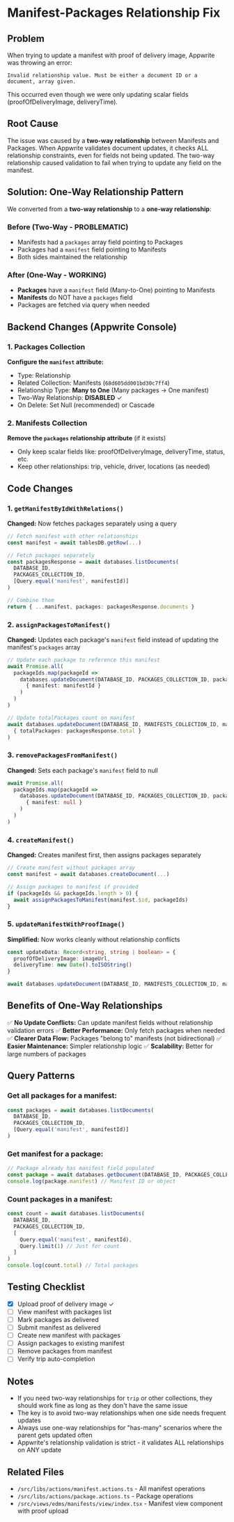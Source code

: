 # Manifest-Packages Relationship Fix

## Problem
When trying to update a manifest with proof of delivery image, Appwrite was throwing an error:
```
Invalid relationship value. Must be either a document ID or a document, array given.
```

This occurred even though we were only updating scalar fields (proofOfDeliveryImage, deliveryTime).

## Root Cause
The issue was caused by a **two-way relationship** between Manifests and Packages. When Appwrite validates document updates, it checks ALL relationship constraints, even for fields not being updated. The two-way relationship caused validation to fail when trying to update any field on the manifest.

## Solution: One-Way Relationship Pattern

We converted from a **two-way relationship** to a **one-way relationship**:

### Before (Two-Way - PROBLEMATIC)
- Manifests had a `packages` array field pointing to Packages
- Packages had a `manifest` field pointing to Manifests
- Both sides maintained the relationship

### After (One-Way - WORKING)
- **Packages** have a `manifest` field (Many-to-One) pointing to Manifests
- **Manifests** do NOT have a `packages` field
- Packages are fetched via query when needed

## Backend Changes (Appwrite Console)

### 1. Packages Collection
**Configure the `manifest` attribute:**
- Type: Relationship
- Related Collection: Manifests (`68d605dd001bd30c7ff4`)
- Relationship Type: **Many to One** (Many packages → One manifest)
- Two-Way Relationship: **DISABLED** ✓
- On Delete: Set Null (recommended) or Cascade

### 2. Manifests Collection
**Remove the `packages` relationship attribute** (if it exists)
- Only keep scalar fields like: proofOfDeliveryImage, deliveryTime, status, etc.
- Keep other relationships: trip, vehicle, driver, locations (as needed)

## Code Changes

### 1. `getManifestByIdWithRelations()`
**Changed:** Now fetches packages separately using a query

```typescript
// Fetch manifest with other relationships
const manifest = await tablesDB.getRow(...)

// Fetch packages separately
const packagesResponse = await databases.listDocuments(
  DATABASE_ID,
  PACKAGES_COLLECTION_ID,
  [Query.equal('manifest', manifestId)]
)

// Combine them
return { ...manifest, packages: packagesResponse.documents }
```

### 2. `assignPackagesToManifest()`
**Changed:** Updates each package's `manifest` field instead of updating the manifest's `packages` array

```typescript
// Update each package to reference this manifest
await Promise.all(
  packageIds.map(packageId =>
    databases.updateDocument(DATABASE_ID, PACKAGES_COLLECTION_ID, packageId, 
      { manifest: manifestId }
    )
  )
)

// Update totalPackages count on manifest
await databases.updateDocument(DATABASE_ID, MANIFESTS_COLLECTION_ID, manifestId,
  { totalPackages: packagesResponse.total }
)
```

### 3. `removePackagesFromManifest()`
**Changed:** Sets each package's `manifest` field to null

```typescript
await Promise.all(
  packageIds.map(packageId =>
    databases.updateDocument(DATABASE_ID, PACKAGES_COLLECTION_ID, packageId,
      { manifest: null }
    )
  )
)
```

### 4. `createManifest()`
**Changed:** Creates manifest first, then assigns packages separately

```typescript
// Create manifest without packages array
const manifest = await databases.createDocument(...)

// Assign packages to manifest if provided
if (packageIds && packageIds.length > 0) {
  await assignPackagesToManifest(manifest.$id, packageIds)
}
```

### 5. `updateManifestWithProofImage()`
**Simplified:** Now works cleanly without relationship conflicts

```typescript
const updateData: Record<string, string | boolean> = {
  proofOfDeliveryImage: imageUrl,
  deliveryTime: new Date().toISOString()
}

await databases.updateDocument(DATABASE_ID, MANIFESTS_COLLECTION_ID, manifestId, updateData)
```

## Benefits of One-Way Relationships

✅ **No Update Conflicts:** Can update manifest fields without relationship validation errors
✅ **Better Performance:** Only fetch packages when needed
✅ **Clearer Data Flow:** Packages "belong to" manifests (not bidirectional)
✅ **Easier Maintenance:** Simpler relationship logic
✅ **Scalability:** Better for large numbers of packages

## Query Patterns

### Get all packages for a manifest:
```typescript
const packages = await databases.listDocuments(
  DATABASE_ID,
  PACKAGES_COLLECTION_ID,
  [Query.equal('manifest', manifestId)]
)
```

### Get manifest for a package:
```typescript
// Package already has manifest field populated
const package = await databases.getDocument(DATABASE_ID, PACKAGES_COLLECTION_ID, packageId)
console.log(package.manifest) // Manifest ID or object
```

### Count packages in a manifest:
```typescript
const count = await databases.listDocuments(
  DATABASE_ID,
  PACKAGES_COLLECTION_ID,
  [
    Query.equal('manifest', manifestId),
    Query.limit(1) // Just for count
  ]
)
console.log(count.total) // Total packages
```

## Testing Checklist

- [x] Upload proof of delivery image ✓
- [ ] View manifest with packages list
- [ ] Mark packages as delivered
- [ ] Submit manifest as delivered
- [ ] Create new manifest with packages
- [ ] Assign packages to existing manifest
- [ ] Remove packages from manifest
- [ ] Verify trip auto-completion

## Notes

- If you need two-way relationships for `trip` or other collections, they should work fine as long as they don't have the same issue
- The key is to avoid two-way relationships when one side needs frequent updates
- Always use one-way relationships for "has-many" scenarios where the parent gets updated often
- Appwrite's relationship validation is strict - it validates ALL relationships on ANY update

## Related Files

- `/src/libs/actions/manifest.actions.ts` - All manifest operations
- `/src/libs/actions/package.actions.ts` - Package operations
- `/src/views/edms/manifests/view/index.tsx` - Manifest view component with proof upload
